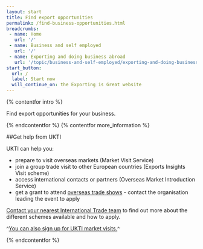 ```yaml
---
layout: start
title: Find export opportunities
permalink: /find-business-opportunities.html
breadcrumbs:
 - name: Home
   url: '/'
 - name: Business and self employed
   url: '/'
 - name: Exporting and doing business abroad
   url: '/topic/business-and-self-employed/exporting-and-doing-business-abroad.html'
start_button:
  url: /
  label: Start now
  will_continue_on: the Exporting is Great website
---
```

{% contentfor intro %}

Find export opportunities for your business.

{% endcontentfor %}
{% contentfor more_information %}

##Get help from UKTI

UKTI can help you:

- prepare to visit overseas markets (Market Visit Service)
- join a group trade visit to other European countries (Exports Insights Visit scheme)
- access international contacts or partners (Overseas Market Introduction Service)
- get a grant to attend [overseas trade shows](/government/uploads/system/uploads/attachment_data/file/482753/TAP_Programme_2015-16_full_year_03_Dec_2015.xlsx) - contact the organisation leading the event to apply

[Contact your nearest International Trade team](http://www.uktiofficefinder.ukti.gov.uk/contactSearch.html) to find out more about the different schemes available and how to apply. 

^[You can also sign up for UKTI market visits.](https://www.events.ukti.gov.uk)^

{% endcontentfor %}
